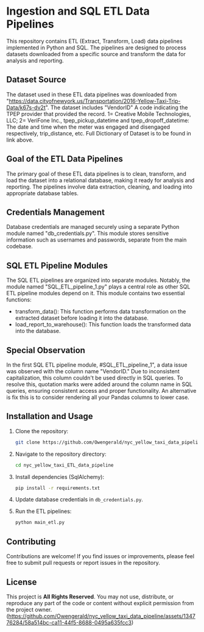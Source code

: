 # Ingestion and SQL ETL Data Pipelines

This repository contains ETL (Extract, Transform, Load) data pipelines implemented in Python and SQL.
The pipelines are designed to process datasets downloaded from a specific source and transform the data for analysis and reporting.

## Dataset Source
The dataset used in these ETL data pipelines was downloaded from "https://data.cityofnewyork.us/Transportation/2016-Yellow-Taxi-Trip-Data/k67s-dv2t".
The dataset includes "VendorID" A code indicating the TPEP provider that provided the record. 1= Creative Mobile Technologies, LLC; 2= VeriFone Inc.,
tpep_pickup_datetime and tpep_dropoff_datetime: The date and time when the meter was engaged and disengaged respectively, trip_distance, etc.
Full Dictionary of Dataset is to be found in link above.  

## Goal of the ETL Data Pipelines
The primary goal of these ETL data pipelines is to clean, transform, and load the dataset into a relational database, making it ready for analysis and reporting.
The pipelines involve data extraction, cleaning, and loading into appropriate database tables.

## Credentials Management
Database credentials are managed securely using a separate Python module named "db_credentials.py".
This module stores sensitive information such as usernames and passwords, separate from the main codebase.

## SQL ETL Pipeline Modules
The SQL ETL pipelines are organized into separate modules. Notably, the module named "SQL_ETL_pipeline_1.py" plays a central role
as other SQL ETL pipeline modules depend on it. This module contains two essential functions:
- transform_data(): This function performs data transformation on the extracted dataset before loading it into the database.
- load_report_to_warehouse(): This function loads the transformed data into the database.

## Special Observation
In the first SQL ETL pipeline module, #SQL_ETL_pipeline_1", a data issue was observed with the column name "VendorID."
Due to inconsistent capitalization, this column couldn't be used directly in SQL queries.
To resolve this, quotation marks were added around the column name in SQL queries, ensuring consistent access and proper functionality.
An alternative is fix this is to consider rendering all your Pandas columns to lower case.


## Installation and Usage
1. Clone the repository:
   ```bash
   git clone https://github.com/Owengerald/nyc_yellow_taxi_data_pipeline.git
   ```

2. Navigate to the repository directory:
   ```bash
   cd nyc_yellow_taxi_ETL_data_pipeline
   ```

3. Install dependencies (SqlAlchemy):
   ```bash
   pip install -r requirements.txt
   ```

4. Update database credentials in `db_credentials.py`.

5. Run the ETL pipelines:
   ```bash
   python main_etl.py
   ```

## Contributing
Contributions are welcome! If you find issues or improvements, please feel free to submit pull requests or report issues in the repository.

## License
This project is **All Rights Reserved**. You may not use, distribute, or reproduce any part of the code or content without explicit permission from the project owner.
(https://github.com/Owengerald/nyc_yellow_taxi_data_pipeline/assets/134776284/58a514bc-ca11-44f5-8688-0495a635fcc3)
